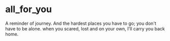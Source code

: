 # all_for_you

A reminder of journey.
And the hardest places you have to go; you don't have to be alone.
when you scared, lost and on your own, I'll carry you back home.
